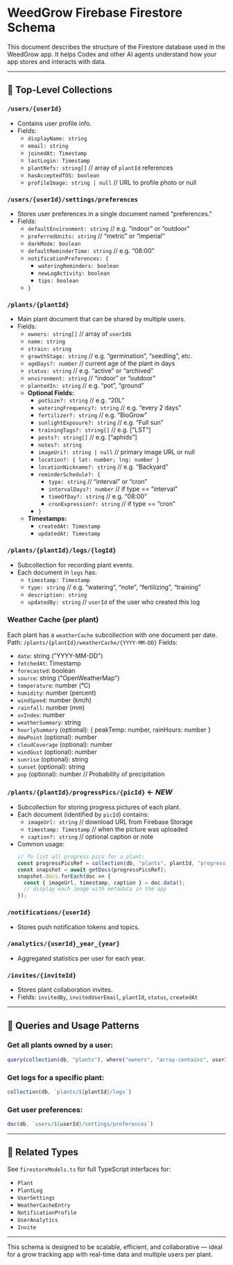 # WeedGrow Firebase Firestore Schema

This document describes the structure of the Firestore database used in the WeedGrow app.
It helps Codex and other AI agents understand how your app stores and interacts with data.

---

## 🔹 Top-Level Collections

### `/users/{userId}`
- Contains user profile info.
- Fields:
  - `displayName: string`
  - `email: string`
  - `joinedAt: Timestamp`
  - `lastLogin: Timestamp`
  - `plantRefs: string[]`  // array of `plantId` references
  - `hasAcceptedTOS: boolean`
  - `profileImage: string | null`  // URL to profile photo or null

### `/users/{userId}/settings/preferences`
- Stores user preferences in a single document named “preferences.”
- Fields:
  - `defaultEnvironment: string`  // e.g. “indoor” or “outdoor”
  - `preferredUnits: string`  // “metric” or “imperial”
  - `darkMode: boolean`
  - `defaultReminderTime: string`  // e.g. “08:00”
  - `notificationPreferences: {`
    - `wateringReminders: boolean`
    - `newLogActivity: boolean`
    - `tips: boolean`
  - `}`

### `/plants/{plantId}`
- Main plant document that can be shared by multiple users.
- Fields:
  - `owners: string[]`  // array of `userId`s
  - `name: string`
  - `strain: string`
  - `growthStage: string`  // e.g. “germination”, “seedling”, etc.
  - `ageDays?: number`  // current age of the plant in days
  - `status: string`  // e.g. “active” or “archived”
  - `environment: string`  // “indoor” or “outdoor”
  - `plantedIn: string`  // e.g. “pot”, “ground”
  - **Optional Fields:**
    - `potSize?: string`  // e.g. “20L”
    - `wateringFrequency?: string`  // e.g. “every 2 days”
    - `fertilizer?: string`  // e.g. “BioGrow”
    - `sunlightExposure?: string`  // e.g. “Full sun”
    - `trainingTags?: string[]`  // e.g. [“LST”]
    - `pests?: string[]`  // e.g. [“aphids”]
    - `notes?: string`
    - `imageUri?: string | null`  // primary image URL or null
    - `location?: { lat: number; lng: number }`
    - `locationNickname?: string`  // e.g. “Backyard”
    - `reminderSchedule?: {`
      - `type: string`  // “interval” or “cron”
      - `intervalDays?: number`  // if type == “interval”
      - `timeOfDay?: string`  // e.g. “08:00”
      - `cronExpression?: string`  // if type == “cron”
    - `}`
  - **Timestamps:**
    - `createdAt: Timestamp`
    - `updatedAt: Timestamp`

### `/plants/{plantId}/logs/{logId}`
- Subcollection for recording plant events.
- Each document in `logs` has:
  - `timestamp: Timestamp`
  - `type: string`  // e.g. “watering”, “note”, “fertilizing”, “training”
  - `description: string`
  - `updatedBy: string`  // `userId` of the user who created this log

### Weather Cache (per plant)
Each plant has a `weatherCache` subcollection with one document per date.
Path: `/plants/{plantId}/weatherCache/{YYYY-MM-DD}`
Fields:
- `date`: string ("YYYY-MM-DD")
- `fetchedAt`: Timestamp
- `forecasted`: boolean
- `source`: string ("OpenWeatherMap")
- `temperature`: number (°C)
- `humidity`: number (percent)
- `windSpeed`: number (km/h)
- `rainfall`: number (mm)
- `uvIndex`: number
- `weatherSummary`: string
- `hourlySummary` (optional): { peakTemp: number, rainHours: number }
- `dewPoint` (optional): number
- `cloudCoverage` (optional): number
- `windGust` (optional): number
- `sunrise` (optional): string
- `sunset` (optional): string
- `pop` (optional): number // Probability of precipitation

### **`/plants/{plantId}/progressPics/{picId}`**  ← *NEW*
- Subcollection for storing progress pictures of each plant.
- Each document (identified by `picId`) contains:
  - `imageUrl: string`  // download URL from Firebase Storage
  - `timestamp: Timestamp`  // when the picture was uploaded
  - `caption?: string`  // optional caption or note
- Common usage:
  ```ts
  // To list all progress pics for a plant:
  const progressPicsRef = collection(db, "plants", plantId, "progressPics");
  const snapshot = await getDocs(progressPicsRef);
  snapshot.docs.forEach(doc => {
    const { imageUrl, timestamp, caption } = doc.data();
    // display each image with metadata in the app
  });

### `/notifications/{userId}`
- Stores push notification tokens and topics.

### `/analytics/{userId}_year_{year}`
- Aggregated statistics per user for each year.

### `/invites/{inviteId}`
- Stores plant collaboration invites.
- Fields: `invitedBy`, `invitedUserEmail`, `plantId`, `status`, `createdAt`

---

## 🔹 Queries and Usage Patterns

### Get all plants owned by a user:
```ts
query(collection(db, "plants"), where("owners", "array-contains", userId))
```

### Get logs for a specific plant:
```ts
collection(db, `plants/${plantId}/logs`)
```

### Get user preferences:
```ts
doc(db, `users/${userId}/settings/preferences`)
```

---

## 🔹 Related Types
See `firestoreModels.ts` for full TypeScript interfaces for:
- `Plant`
- `PlantLog`
- `UserSettings`
- `WeatherCacheEntry`
- `NotificationProfile`
- `UserAnalytics`
- `Invite`

---

This schema is designed to be scalable, efficient, and collaborative — ideal for a grow tracking app with real-time data and multiple users per plant.
